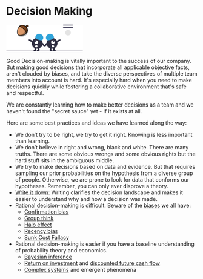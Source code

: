 
# Decision Making

<img src="/img/index/undraw_decide_sqrl.svg" alt="Decision Making >" width="40%"/>

Good Decision-making is vitally important to the success of our company. But making good decisions that incorporate all applicable objective facts, aren't clouded by biases, and take the diverse perspectives of multiple team members into account is hard. It's especially hard when you need to make decisions quickly while fostering a collaborative environment that's safe and respectful.

We are constantly learning how to make better decisions as a team and we haven't found the "secret sauce" yet - if it exists at all.

Here are some best practices and ideas we have learned along the way:

* We don’t try to be right, we try to get it right. Knowing is less important than learning.
* We don’t believe in right and wrong, black and white. There are many truths. There are some obvious wrongs and some obvious rights but the hard stuff sits in the ambiguous middle.
* We try to make decisions based on data and evidence. But that requires sampling our prior probabilities on the hypothesis from a diverse group of people. Otherwise, we are prone to look for data that conforms our hypotheses. Remember, you can only ever disprove a theory.
* [Write it down](../communication): Writing clarifies the decision landscape and makes it easier to understand why and how a decision was made.
* Rational decision-making is difficult. Beware of the [biases](https://en.wikipedia.org/wiki/List_of_cognitive_biases) we all have:
  * [Confirmation bias](https://en.wikipedia.org/wiki/Confirmation_bias) 
  * [Group think](https://en.wikipedia.org/wiki/Groupthink) 
  * [Halo effect](https://en.wikipedia.org/wiki/Halo_effect)
  * [Recency bias](https://en.wikipedia.org/wiki/Recency_bias)
  * [Sunk Cost Fallacy](https://simple.wikipedia.org/wiki/Sunk_cost_fallacy)
* Rational decision-making is easier if you have a baseline understanding of probability theory and economics.
  * [Bayesian inference](https://en.wikipedia.org/wiki/Bayesian_inference)
  * [Return on investment](https://en.wikipedia.org/wiki/Return_on_investment) and [discounted future cash flow](https://en.wikipedia.org/wiki/Discounted_cash_flow)
  * [Complex systems](https://en.wikipedia.org/wiki/Complex_system) and emergent phenomena

